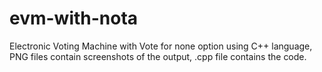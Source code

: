 # evm-with-nota
Electronic Voting Machine with Vote for none option using C++ language,
PNG files contain screenshots of the output,
.cpp file contains the code.
